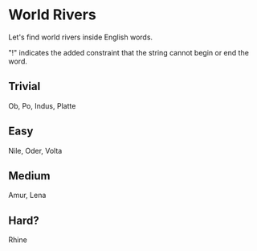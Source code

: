 # World Rivers
Let's find world rivers inside English words.

"!" indicates the added constraint that the string cannot begin or end the word.

## Trivial
Ob, Po, Indus, Platte

## Easy
Nile, Oder, Volta

## Medium
Amur, Lena

## Hard?
Rhine
